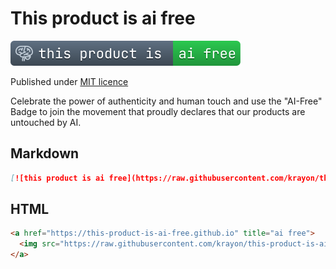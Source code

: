 # This product is ai free

[![this product is ai free](https://raw.githubusercontent.com/krayon/this-product-is-ai-free/main/badge.svg)](https://this-product-is-ai-free.github.io)

Published under [MIT licence](https://github.com/this-product-is-ai-free/this-product-is-ai-free.github.io/blob/main/LICENSE)

Celebrate the power of authenticity and human touch and use the "AI-Free" Badge to join the movement that proudly declares that our products are untouched by AI.

## Markdown

```markdown
[![this product is ai free](https://raw.githubusercontent.com/krayon/this-product-is-ai-free/main/badge.svg)](https://this-product-is-ai-free.github.io)
```

## HTML

```html
<a href="https://this-product-is-ai-free.github.io" title="ai free">
  <img src="https://raw.githubusercontent.com/krayon/this-product-is-ai-free/main/badge.svg" alt="this product is ai free" />
</a>
```
